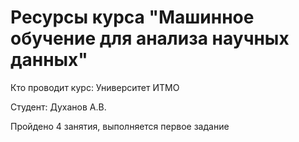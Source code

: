 # Ресурсы курса "Машинное обучение для анализа научных данных"
Кто проводит курс: Университет ИТМО

Студент: Духанов А.В.

Пройдено 4 занятия, выполняется первое задание
